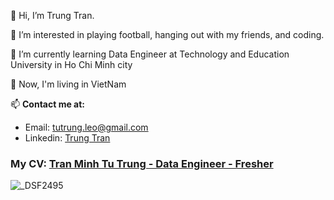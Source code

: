👋 Hi, I’m Trung Tran.

👀 I’m interested in playing football, hanging out with my friends, and coding.

🌱 I’m currently learning Data Engineer at Technology and Education University in Ho Chi Minh city

💞️ Now, I'm living in VietNam

📫 **Contact me at:**
*  Email: tutrung.leo@gmail.com
*  Linkedin: [Trung Tran](https://www.linkedin.com/in/trungtrandataengineer/)
### My CV: [Tran Minh Tu Trung - Data Engineer - Fresher]( https://github.com/tutrungtranvn/tutrungtranvn/blob/main/Data%20Engineer%20-%20Tran%20Minh%20Tu%20Trung.pdf )

![_DSF2495](https://github.com/tutrungtranvn/tutrungtranvn/blob/dbdc0c0879c3a39d2daa87cfcb0e62765c0bca70/z2755195684124_491599f97a7911baba5ccea647a5f594.jpg)
<!---
tutrungtranvn/tutrungtranvn is a ✨ special ✨ repository because its `README.md` (this file) appears on your GitHub profile.
You can click the Preview link to take a look at your changes.
--->
